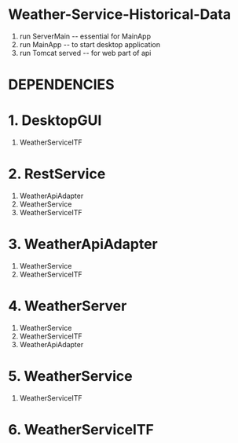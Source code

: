 # Weather-Service-Historical-Data
1. run ServerMain -- essential for MainApp
2. run MainApp -- to start desktop application
3. run Tomcat served -- for web part of api

# DEPENDENCIES
# 1. DesktopGUI
  1. WeatherServiceITF
  
# 2. RestService
  1. WeatherApiAdapter
  2. WeatherService
  3. WeatherServiceITF

# 3. WeatherApiAdapter
  1. WeatherService
  2. WeatherServiceITF

# 4. WeatherServer
  1. WeatherService
  2. WeatherServiceITF
  3. WeatherApiAdapter

# 5. WeatherService
  1. WeatherServiceITF

# 6. WeatherServiceITF

